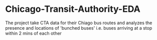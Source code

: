 # Chicago-Transit-Authority-EDA
The project take CTA data for their Chiago bus routes and analyzes the presence and locations of 'bunched buses' i.e. buses arriving at a stop within 2 mins of each other
